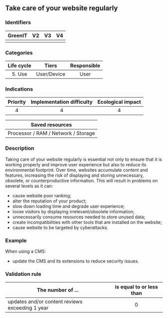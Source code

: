 ## Take care of your website regularly

### Identifiers

| GreenIT | V2  | V3  | V4  |
| :-----: | :-: | :-: | :-: |
|         |     |     |     |

### Categories

| Life cycle |    Tiers    | Responsible |
| :--------: | :---------: | :---------: |
|   5. Use   | User/Device |    User     |

### Indications

| Priority | Implementation difficulty | Ecological impact |
| :------: | :-----------------------: | :---------------: |
|    4     |             4             |         4         |

|           Saved resources           |
| :---------------------------------: |
| Processor / RAM / Network / Storage |

### Description

Taking care of your website regularly is essential not only to ensure that it is working properly and improve user experience but also to reduce its environmental footprint. Over time, websites accumulate content and features, increasing the risk of displaying and storing unnecessary, obsolete, or counterproductive information. This will result in problems on several levels as it can:

- cause website poor ranking;
- alter the reputation of your product;
- slow down loading time and degrade user experience;
- loose visitors by displaying irrelevant/obsolete information;
- unnecessarily consume resources needed to store unused data;
- create incompatibilities with other tools that are installed on the website;
- cause website to be targeted by cyberattacks.

### Example

When using a CMS:

- update the CMS and its extensions to reduce security issues.

### Validation rule

| The number of ...                               | is equal to or less than |
| ----------------------------------------------- | :----------------------: |
| updates and/or content reviews exceeding 1 year |            0             |
